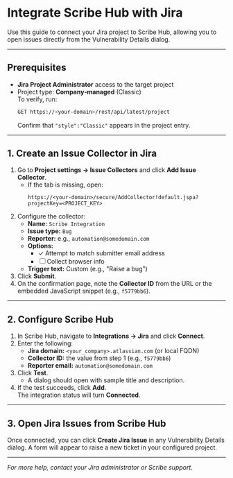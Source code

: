 # Integrate Scribe Hub with Jira

Use this guide to connect your Jira project to Scribe Hub, allowing you to open issues directly from the Vulnerability Details dialog.

---

## Prerequisites

- **Jira Project Administrator** access to the target project
- Project type: **Company‑managed** (Classic)  
  To verify, run:
  ```bash
  GET https://<your-domain>/rest/api/latest/project
  ```
  Confirm that `"style":"Classic"` appears in the project entry.

---

## 1. Create an Issue Collector in Jira

1. Go to **Project settings → Issue Collectors** and click **Add Issue Collector**.  
   - If the tab is missing, open:
     ```
     https://<your-domain>/secure/AddCollector!default.jspa?projectKey=<PROJECT_KEY>
     ```
2. Configure the collector:
   - **Name:** `Scribe Integration`
   - **Issue type:** `Bug`
   - **Reporter:** e.g., `automation@somedomain.com`
   - **Options:**
     - ✓ Attempt to match submitter email address
     - ☐ Collect browser info
   - **Trigger text:** Custom (e.g., "Raise a bug")
3. Click **Submit**.
4. On the confirmation page, note the **Collector ID** from the URL or the embedded JavaScript snippet (e.g., `f5779bb6`).

---

## 2. Configure Scribe Hub

1. In Scribe Hub, navigate to **Integrations → Jira** and click **Connect**.
2. Enter the following:
   - **Jira domain:** `<your_company>.atlassian.com` (or local FQDN)
   - **Collector ID:** the value from step 1 (e.g., `f5779bb6`)
   - **Reporter email:** `automation@somedomain.com`
3. Click **Test**.
   - A dialog should open with sample title and description.
4. If the test succeeds, click **Add**.  
   The integration status will turn **Connected**.

---

## 3. Open Jira Issues from Scribe Hub

Once connected, you can click **Create Jira Issue** in any Vulnerability Details dialog. A form will appear to raise a new ticket in your configured project.

---

*For more help, contact your Jira administrator or Scribe support.*
